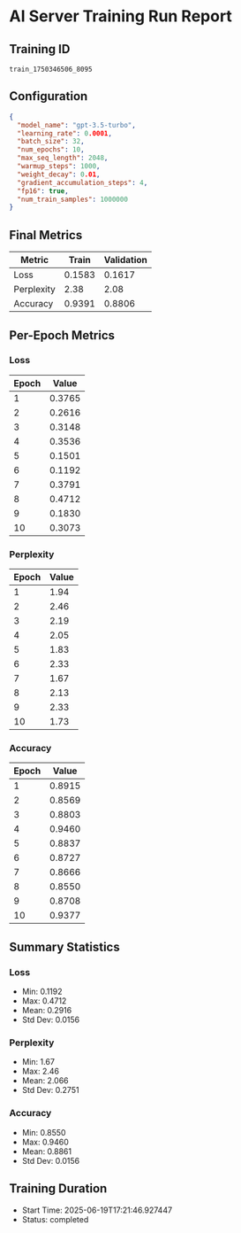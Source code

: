 # AI Server Training Run Report

## Training ID
`train_1750346506_8095`

## Configuration
```json
{
  "model_name": "gpt-3.5-turbo",
  "learning_rate": 0.0001,
  "batch_size": 32,
  "num_epochs": 10,
  "max_seq_length": 2048,
  "warmup_steps": 1000,
  "weight_decay": 0.01,
  "gradient_accumulation_steps": 4,
  "fp16": true,
  "num_train_samples": 1000000
}
```

## Final Metrics
| Metric      | Train   | Validation |
|-------------|---------|------------|
| Loss        | 0.1583  | 0.1617     |
| Perplexity  | 2.38    | 2.08       |
| Accuracy    | 0.9391  | 0.8806     |

## Per-Epoch Metrics
### Loss
| Epoch | Value  |
|-------|--------|
| 1     | 0.3765 |
| 2     | 0.2616 |
| 3     | 0.3148 |
| 4     | 0.3536 |
| 5     | 0.1501 |
| 6     | 0.1192 |
| 7     | 0.3791 |
| 8     | 0.4712 |
| 9     | 0.1830 |
| 10    | 0.3073 |

### Perplexity
| Epoch | Value |
|-------|-------|
| 1     | 1.94  |
| 2     | 2.46  |
| 3     | 2.19  |
| 4     | 2.05  |
| 5     | 1.83  |
| 6     | 2.33  |
| 7     | 1.67  |
| 8     | 2.13  |
| 9     | 2.33  |
| 10    | 1.73  |

### Accuracy
| Epoch | Value  |
|-------|--------|
| 1     | 0.8915 |
| 2     | 0.8569 |
| 3     | 0.8803 |
| 4     | 0.9460 |
| 5     | 0.8837 |
| 6     | 0.8727 |
| 7     | 0.8666 |
| 8     | 0.8550 |
| 9     | 0.8708 |
| 10    | 0.9377 |

## Summary Statistics
### Loss
- Min: 0.1192
- Max: 0.4712
- Mean: 0.2916
- Std Dev: 0.0156

### Perplexity
- Min: 1.67
- Max: 2.46
- Mean: 2.066
- Std Dev: 0.2751

### Accuracy
- Min: 0.8550
- Max: 0.9460
- Mean: 0.8861
- Std Dev: 0.0156

## Training Duration
- Start Time: 2025-06-19T17:21:46.927447
- Status: completed
